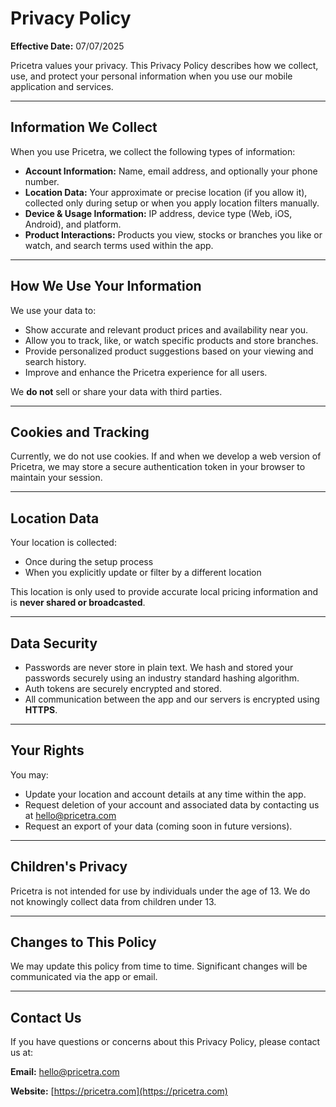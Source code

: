 # Privacy Policy

**Effective Date:** 07/07/2025

Pricetra values your privacy. This Privacy Policy describes how we collect, use, and protect your personal information when you use our mobile application and services.

---

## Information We Collect

When you use Pricetra, we collect the following types of information:

- **Account Information:** Name, email address, and optionally your phone number.
- **Location Data:** Your approximate or precise location (if you allow it), collected only during setup or when you apply location filters manually.
- **Device & Usage Information:** IP address, device type (Web, iOS, Android), and platform.
- **Product Interactions:** Products you view, stocks or branches you like or watch, and search terms used within the app.

---

## How We Use Your Information

We use your data to:
- Show accurate and relevant product prices and availability near you.
- Allow you to track, like, or watch specific products and store branches.
- Provide personalized product suggestions based on your viewing and search history.
- Improve and enhance the Pricetra experience for all users.

We **do not** sell or share your data with third parties.

---

## Cookies and Tracking

Currently, we do not use cookies. If and when we develop a web version of Pricetra, we may store a secure authentication token in your browser to maintain your session.

---

## Location Data

Your location is collected:
- Once during the setup process
- When you explicitly update or filter by a different location

This location is only used to provide accurate local pricing information and is **never shared or broadcasted**.

---

## Data Security

- Passwords are never store in plain text. We hash and stored your passwords securely using an industry standard hashing algorithm.
- Auth tokens are securely encrypted and stored.
- All communication between the app and our servers is encrypted using **HTTPS**.

---

## Your Rights

You may:
- Update your location and account details at any time within the app.
- Request deletion of your account and associated data by contacting us at [hello@pricetra.com](mailto:hello@pricetra.com)
- Request an export of your data (coming soon in future versions).

---

## Children's Privacy

Pricetra is not intended for use by individuals under the age of 13. We do not knowingly collect data from children under 13.

---

## Changes to This Policy

We may update this policy from time to time. Significant changes will be communicated via the app or email.

---

## Contact Us

If you have questions or concerns about this Privacy Policy, please contact us at:

**Email:** [hello@pricetra.com](mailto:hello@pricetra.com)

**Website:** [https://pricetra.com](https://pricetra.com)
